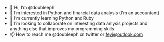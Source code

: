 - 👋 Hi, I’m @doubleeph
- 👀 I’m interested in Python and financial data analysis (I'm an accountant)
- 🌱 I’m currently learning Python and Ruby
- 💞️ I’m looking to collaborate on interesting data anlysis projects and anything else that improves my programming skills
- 📫 How to reach me @doubleeph on twitter or feyi@outlook.com

<!---
doubleeph/doubleeph is a ✨ special ✨ repository because its `README.md` (this file) appears on your GitHub profile.
You can click the Preview link to take a look at your changes.
--->
